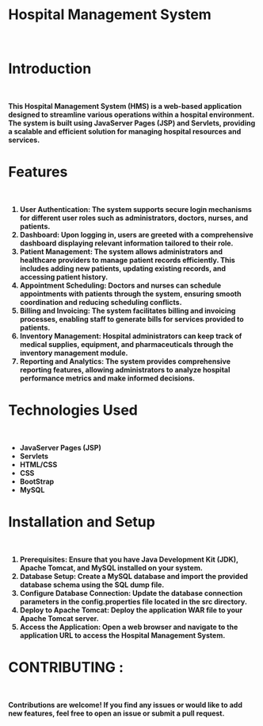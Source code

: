 <b><h1>Hospital Management System</h1><br>
<h1>Introduction</h1><br>

This Hospital Management System (HMS) is a web-based application designed to streamline various operations within a hospital environment. The system is built using JavaServer Pages (JSP) and Servlets, providing a scalable and efficient solution for managing hospital resources and services.<br>

<h1>Features</h1><br>

1. User Authentication: The system supports secure login mechanisms for different user roles such as administrators, doctors, nurses, and patients.<br>
2. Dashboard: Upon logging in, users are greeted with a comprehensive dashboard displaying relevant information tailored to their role.<br>
3. Patient Management: The system allows administrators and healthcare providers to manage patient records efficiently. This includes adding new patients, updating existing records, and accessing patient history.<br>
4. Appointment Scheduling: Doctors and nurses can schedule appointments with patients through the system, ensuring smooth coordination and reducing scheduling conflicts.<br>
5. Billing and Invoicing: The system facilitates billing and invoicing processes, enabling staff to generate bills for services provided to patients.<br>
6. Inventory Management: Hospital administrators can keep track of medical supplies, equipment, and pharmaceuticals through the inventory management module.<br>
7. Reporting and Analytics: The system provides comprehensive reporting features, allowing administrators to analyze hospital performance metrics and make informed decisions.<br>

<h1>Technologies Used</h1><br>

* JavaServer Pages (JSP)<br>
* Servlets<br>
* HTML/CSS<br>
* CSS<br>
* BootStrap<br>
* MySQL<br>

<h1>Installation and Setup</h1><br>

1. Prerequisites: Ensure that you have Java Development Kit (JDK), Apache Tomcat, and MySQL installed on your system.<br>
2. Database Setup: Create a MySQL database and import the provided database schema using the SQL dump file.<br>
3. Configure Database Connection: Update the database connection parameters in the config.properties file located in the src directory.<br>
4. Deploy to Apache Tomcat: Deploy the application WAR file to your Apache Tomcat server.<br>
5. Access the Application: Open a web browser and navigate to the application URL to access the Hospital Management System.<br>

<h1>CONTRIBUTING :</h1><br>

Contributions are welcome! If you find any issues or would like to add new features, feel free to open an issue or submit a pull request.

